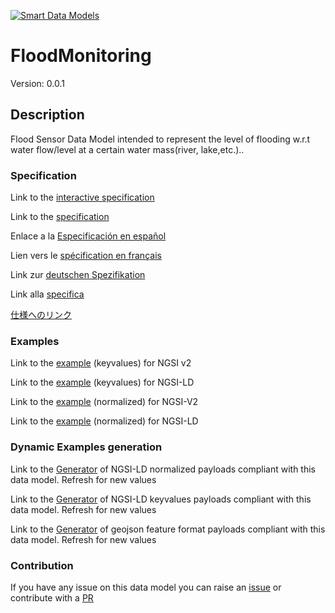[![Smart Data Models](https://smartdatamodels.org/wp-content/uploads/2022/01/SmartDataModels_logo.png "Logo")](https://smartdatamodels.org)
# FloodMonitoring
Version: 0.0.1

## Description 

Flood Sensor Data Model intended to represent the level of flooding w.r.t water flow/level at a certain water mass(river, lake,etc.)..
### Specification

Link to the [interactive specification](https://swagger.lab.fiware.org/?url=https://smart-data-models.github.io/dataModel.Environment/FloodMonitoring/swagger.yaml)

Link to the [specification](https://github.com/smart-data-models/dataModel.Environment/blob/master/FloodMonitoring/doc/spec.md)

Enlace a la [Especificación en español](https://github.com/smart-data-models/dataModel.Environment/blob/master/FloodMonitoring/doc/spec_ES.md)

Lien vers le [spécification en français](https://github.com/smart-data-models/dataModel.Environment/blob/master/FloodMonitoring/doc/spec_FR.md)

Link zur [deutschen Spezifikation](https://github.com/smart-data-models/dataModel.Environment/blob/master/FloodMonitoring/doc/spec_DE.md)

Link alla [specifica](https://github.com/smart-data-models/dataModel.Environment/blob/master/FloodMonitoring/doc/spec_IT.md)

[仕様へのリンク](https://github.com/smart-data-models/dataModel.Environment/blob/master/FloodMonitoring/doc/spec_JA.md)
### Examples

Link to the [example](https://smart-data-models.github.io/dataModel.Environment/FloodMonitoring/examples/example.json) (keyvalues) for NGSI v2

Link to the [example](https://smart-data-models.github.io/dataModel.Environment/FloodMonitoring/examples/example.jsonld) (keyvalues) for NGSI-LD

Link to the [example](https://smart-data-models.github.io/dataModel.Environment/FloodMonitoring/examples/example-normalized.json) (normalized) for NGSI-V2

Link to the [example](https://smart-data-models.github.io/dataModel.Environment/FloodMonitoring/examples/example-normalized.jsonld) (normalized) for NGSI-LD
### Dynamic Examples generation

Link to the [Generator](https://smartdatamodels.org/extra/ngsi-ld_generator.php?schemaUrl=https://raw.githubusercontent.com/smart-data-models/dataModel.Environment/master/FloodMonitoring/schema.json&email=info@smartdatamodels.org) of NGSI-LD normalized payloads compliant with this data model. Refresh for new values

Link to the [Generator](https://smartdatamodels.org/extra/ngsi-ld_generator_keyvalues.php?schemaUrl=https://raw.githubusercontent.com/smart-data-models/dataModel.Environment/master/FloodMonitoring/schema.json&email=info@smartdatamodels.org) of NGSI-LD keyvalues payloads compliant with this data model. Refresh for new values

Link to the [Generator](https://smartdatamodels.org/extra/geojson_features_generator.php?schemaUrl=https://raw.githubusercontent.com/smart-data-models/dataModel.Environment/master/FloodMonitoring/schema.json&email=info@smartdatamodels.org) of geojson feature format payloads compliant with this data model. Refresh for new values
### Contribution

 If you have any issue on this data model you can raise an [issue](https://github.com/smart-data-models/dataModel.Environment/issues)  or contribute with a [PR](https://github.com/smart-data-models/dataModel.Environment/pulls)